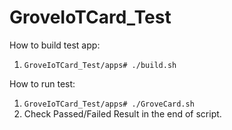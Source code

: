 # GroveIoTCard_Test
How to build test app:
1. ```GroveIoTCard_Test/apps# ./build.sh ```

How to run test:
1. ```GroveIoTCard_Test/apps# ./GroveCard.sh```
2. Check Passed/Failed Result in the end of script.

